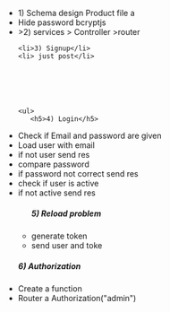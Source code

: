 
<ul>
    <li>1) Schema design Product file a  </li>
    <li>Hide password  bcryptjs </li>
    <li>>2) services > Controller >router  </li>
   

 
    <li>3) Signup</li>
    <li> just post</li>


  
    
    
    
    <ul> 
       <h5>4) Login</h5>  
<li> Check if Email and password are given</li>
<li> Load user with email</li>
<li> if not user send res</li>
<li> compare password</li>
<li> if password not correct send res</li>
<li> check if user is active</li>
<li> if not active send res</li>
<ul>
    <h5>5) Reload problem</h5>
<li> generate token</li>
<li> send user and toke</li>
</ul>

</ul>


<ul> 
  <h5>6) Authorization</h5>  
<li> Create a function </li>
<li> Router a Authorization("admin") </li>
</ul>


